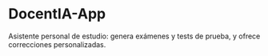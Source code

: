 # DocentIA-App
Asistente personal de estudio: genera exámenes y tests de prueba, y ofrece correcciones personalizadas.
